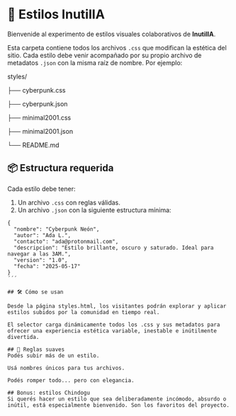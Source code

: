 # 🎨 Estilos InutilIA

Bienvenide al experimento de estilos visuales colaborativos de **InutilIA**.

Esta carpeta contiene todos los archivos `.css` que modifican la estética del sitio. Cada estilo debe venir acompañado por su propio archivo de metadatos `.json` con la misma raíz de nombre. Por ejemplo:

styles/

├── cyberpunk.css

├── cyberpunk.json

├── minimal2001.css

├── minimal2001.json

└── README.md

## 📦 Estructura requerida

Cada estilo debe tener:

1. Un archivo `.css` con reglas válidas.
2. Un archivo `.json` con la siguiente estructura mínima:

```
{
  "nombre": "Cyberpunk Neón",
  "autor": "Ada L.",
  "contacto": "ada@protonmail.com",
  "descripcion": "Estilo brillante, oscuro y saturado. Ideal para navegar a las 3AM.",
  "version": "1.0",
  "fecha": "2025-05-17"
}
´´´

## 🛠 Cómo se usan

Desde la página styles.html, los visitantes podrán explorar y aplicar estilos subidos por la comunidad en tiempo real.

El selector carga dinámicamente todos los .css y sus metadatos para ofrecer una experiencia estética variable, inestable e inútilmente divertida.

## 🧠 Reglas suaves
Podés subir más de un estilo.

Usá nombres únicos para tus archivos.

Podés romper todo... pero con elegancia.

## Bonus: estilos Chindogu
Si querés hacer un estilo que sea deliberadamente incómodo, absurdo o inútil, está especialmente bienvenido. Son los favoritos del proyecto.

